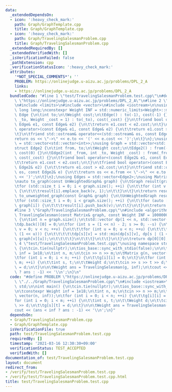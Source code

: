 ```yaml
---
data:
  _extendedDependsOn:
  - icon: ':heavy_check_mark:'
    path: Graph/GraphTemplate.cpp
    title: Graph/GraphTemplate.cpp
  - icon: ':heavy_check_mark:'
    path: Graph/TravelingSalesmanProblem.cpp
    title: Graph/TravelingSalesmanProblem.cpp
  _extendedRequiredBy: []
  _extendedVerifiedWith: []
  _isVerificationFailed: false
  _pathExtension: cpp
  _verificationStatusIcon: ':heavy_check_mark:'
  attributes:
    '*NOT_SPECIAL_COMMENTS*': ''
    PROBLEM: https://onlinejudge.u-aizu.ac.jp/problems/DPL_2_A
    links:
    - https://onlinejudge.u-aizu.ac.jp/problems/DPL_2_A
  bundledCode: "#line 1 \"test/TravelingSalesmanProblem.test.cpp\"\n#define PROBLEM\
    \ \"https://onlinejudge.u-aizu.ac.jp/problems/DPL_2_A\"\n#line 2 \"Graph/GraphTemplate.cpp\"\
    \n#include <limits>\n#include <vector>\n#include <iostream>\n\nusing Weight =\
    \ long long;\nconstexpr Weight INF = std::numeric_limits<Weight>::max();\nstruct\
    \ Edge {\n\tint to;\n\tWeight cost;\n\tEdge() : to(-1), cost(-1) {}\n\tEdge(int\
    \ _to, Weight _cost = 1) : to(_to), cost(_cost) {}\n\tfriend bool operator<(const\
    \ Edge& e1, const Edge& e2) {\n\t\treturn e1.cost < e2.cost;\n\t}\n\tfriend bool\
    \ operator>(const Edge& e1, const Edge& e2) {\n\t\treturn e1.cost > e2.cost;\n\
    \t}\n\tfriend std::ostream& operator<<(std::ostream& os, const Edge& e) {\n\t\t\
    return os << \"->\" << e.to << '(' << e.cost << ')';\n\t}\n};\nusing UnWeightedGraph\
    \ = std::vector<std::vector<int>>;\nusing Graph = std::vector<std::vector<Edge>>;\n\
    struct Edge2 {\n\tint from, to;\n\tWeight cost;\n\tEdge2() : from(-1), to(-1),\
    \ cost(0) {}\n\tEdge2(int _from, int _to, Weight _cost) : from(_from), to(_to),\
    \ cost(_cost) {}\n\tfriend bool operator<(const Edge2& e1, const Edge2& e2) {\n\
    \t\treturn e1.cost < e2.cost;\n\t}\n\tfriend bool operator>(const Edge2& e1, const\
    \ Edge2& e2) {\n\t\treturn e1.cost > e2.cost;\n\t}\n\tfriend std::ostream& operator<<(std::ostream&\
    \ os, const Edge2& e) {\n\t\treturn os << e.from << \"->\" << e.to << '(' << e.cost\
    \ << ')';\n\t}\n};\nusing Edges = std::vector<Edge2>;\nusing Matrix = std::vector<std::vector<Weight>>;\n\
    \nauto to_graph(const UnWeightedGraph& graph) {\n\tGraph result(graph.size());\n\
    \tfor (std::size_t i = 0; i < graph.size(); ++i) {\n\t\tfor (int v : graph[i])\
    \ {\n\t\t\tresult[i].emplace_back(v, 1);\n\t\t}\n\t}\n\treturn result;\n}\nauto\
    \ to_unweighted_graph(const Graph& graph) {\n\tUnWeightedGraph result(graph.size());\n\
    \tfor (std::size_t i = 0; i < graph.size(); ++i) {\n\t\tfor (auto [v, cost] :\
    \ graph[i]) {\n\t\t\tresult[i].push_back(v);\n\t\t}\n\t}\n\treturn result;\n}\n\
    #line 3 \"Graph/TravelingSalesmanProblem.cpp\"\n#include <algorithm>\n\nWeight\
    \ TravelingSelesman(const Matrix& graph, const Weight INF = 1000000000000000000ll)\
    \ {\n\tint n = graph.size();\n\tstd::vector dp(1 << n, std::vector(n, INF));\n\
    \tdp.back()[0] = 0;\n\tfor (int s = (1 << n) - 2; s >= 0; --s) {\n\t\tfor (int\
    \ v = 0; v < n; ++v) {\n\t\t\tfor (int u = 0; u < n; ++u) {\n\t\t\t\tif (!(s &\
    \ (1 << u))) {\n\t\t\t\t\tdp[s][v] = std::min(dp[s][v], dp[s | (1 << u)][u] +\
    \ graph[v][u]);\n\t\t\t\t}\n\t\t\t}\n\t\t}\n\t}\n\treturn dp[0][0];\n}\n#line\
    \ 4 \"test/TravelingSalesmanProblem.test.cpp\"\nusing namespace std;\n\nint main()\
    \ {\n\tcin.tie(nullptr);\n\tios_base::sync_with_stdio(false);\n\n\tconstexpr Weight\
    \ inf = 1e18;\n\tint n, m;\n\tcin >> n >> m;\n\tMatrix g(n, vector(n, inf));\n\
    \tfor (int i = 0; i < n; ++i) {\n\t\tg[i][i] = 0;\n\t}\n\tfor (int i = 0; i <\
    \ m; ++i) {\n\t\tint s, t;\n\t\tWeight d;\n\t\tcin >> s >> t >> d;\n\t\tg[s][t]\
    \ = d;\n\t}\n\n\tWeight ans = TravelingSelesman(g, inf);\n\tcout << (ans < inf\
    \ ? ans : -1) << '\\n';\n}\n"
  code: "#define PROBLEM \"https://onlinejudge.u-aizu.ac.jp/problems/DPL_2_A\"\n#include\
    \ \"./../Graph/TravelingSalesmanProblem.cpp\"\n#include <iostream>\nusing namespace\
    \ std;\n\nint main() {\n\tcin.tie(nullptr);\n\tios_base::sync_with_stdio(false);\n\
    \n\tconstexpr Weight inf = 1e18;\n\tint n, m;\n\tcin >> n >> m;\n\tMatrix g(n,\
    \ vector(n, inf));\n\tfor (int i = 0; i < n; ++i) {\n\t\tg[i][i] = 0;\n\t}\n\t\
    for (int i = 0; i < m; ++i) {\n\t\tint s, t;\n\t\tWeight d;\n\t\tcin >> s >> t\
    \ >> d;\n\t\tg[s][t] = d;\n\t}\n\n\tWeight ans = TravelingSelesman(g, inf);\n\t\
    cout << (ans < inf ? ans : -1) << '\\n';\n}"
  dependsOn:
  - Graph/TravelingSalesmanProblem.cpp
  - Graph/GraphTemplate.cpp
  isVerificationFile: true
  path: test/TravelingSalesmanProblem.test.cpp
  requiredBy: []
  timestamp: '2021-03-16 12:30:30+09:00'
  verificationStatus: TEST_ACCEPTED
  verifiedWith: []
documentation_of: test/TravelingSalesmanProblem.test.cpp
layout: document
redirect_from:
- /verify/test/TravelingSalesmanProblem.test.cpp
- /verify/test/TravelingSalesmanProblem.test.cpp.html
title: test/TravelingSalesmanProblem.test.cpp
---
```

